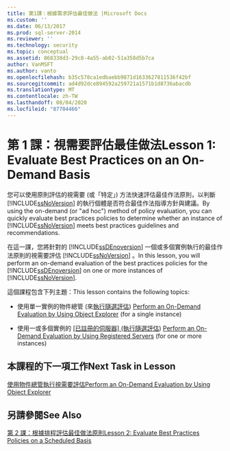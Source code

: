 ```yaml
---
title: 第1課：根據需求評估最佳做法 |Microsoft Docs
ms.custom: ''
ms.date: 06/13/2017
ms.prod: sql-server-2014
ms.reviewer: ''
ms.technology: security
ms.topic: conceptual
ms.assetid: 868338d3-29c8-4a55-ab02-51a358d5b7ca
author: VanMSFT
ms.author: vanto
ms.openlocfilehash: b35c578ca1edbaebb9871d1633627811536f42bf
ms.sourcegitcommit: ad4d92dce894592a259721a1571b1d8736abacdb
ms.translationtype: MT
ms.contentlocale: zh-TW
ms.lasthandoff: 08/04/2020
ms.locfileid: "87704466"
---
```

# <a name="lesson-1-evaluate-best-practices-on-an-on-demand-basis"></a><span data-ttu-id="784bc-102">第 1 課：視需要評估最佳做法</span><span class="sxs-lookup"><span data-stu-id="784bc-102">Lesson 1: Evaluate Best Practices on an On-Demand Basis</span></span>
  <span data-ttu-id="784bc-103">您可以使用原則評估的視需要 (或「特定」) 方法快速評估最佳作法原則，以判斷 [!INCLUDE[ssNoVersion](../includes/ssnoversion-md.md)] 的執行個體是否符合最佳作法指導方針與建議。</span><span class="sxs-lookup"><span data-stu-id="784bc-103">By using the on-demand (or "ad hoc") method of policy evaluation, you can quickly evaluate best practices policies to determine whether an instance of [!INCLUDE[ssNoVersion](../includes/ssnoversion-md.md)] meets best practices guidelines and recommendations.</span></span>  
  
 <span data-ttu-id="784bc-104">在這一課，您將針對的 [!INCLUDE[ssDEnoversion](../includes/ssdenoversion-md.md)] 一個或多個實例執行的最佳作法原則的視需要評估 [!INCLUDE[ssNoVersion](../includes/ssnoversion-md.md)] 。</span><span class="sxs-lookup"><span data-stu-id="784bc-104">In this lesson, you will perform an on-demand evaluation of the best practices policies for the [!INCLUDE[ssDEnoversion](../includes/ssdenoversion-md.md)] on one or more instances of [!INCLUDE[ssNoVersion](../includes/ssnoversion-md.md)].</span></span>  
  
 <span data-ttu-id="784bc-105">這個課程包含下列主題：</span><span class="sxs-lookup"><span data-stu-id="784bc-105">This lesson contains the following topics:</span></span>  
  
-   <span data-ttu-id="784bc-106">使用單一實例的物件總管 (來[執行隨選評估](../ssms/object/object-explorer.md)) </span><span class="sxs-lookup"><span data-stu-id="784bc-106">[Perform an On-Demand Evaluation by Using Object Explorer](../ssms/object/object-explorer.md) (for a single instance)</span></span>  
  
-   <span data-ttu-id="784bc-107">使用一或多個實例的 [[已註冊的伺服器] (執行隨選評估](../../2014/tutorials/perform-an-on-demand-evaluation-by-using-registered-servers.md)) </span><span class="sxs-lookup"><span data-stu-id="784bc-107">[Perform an On-Demand Evaluation by Using Registered Servers](../../2014/tutorials/perform-an-on-demand-evaluation-by-using-registered-servers.md) (for one or more instances)</span></span>  
  
## <a name="next-task-in-lesson"></a><span data-ttu-id="784bc-108">本課程的下一項工作</span><span class="sxs-lookup"><span data-stu-id="784bc-108">Next Task in Lesson</span></span>  
 [<span data-ttu-id="784bc-109">使用物件總管執行視需要評估</span><span class="sxs-lookup"><span data-stu-id="784bc-109">Perform an On-Demand Evaluation by Using Object Explorer</span></span>](../ssms/object/object-explorer.md)  
  
## <a name="see-also"></a><span data-ttu-id="784bc-110">另請參閱</span><span class="sxs-lookup"><span data-stu-id="784bc-110">See Also</span></span>  
 [<span data-ttu-id="784bc-111">第 2 課：根據排程評估最佳做法原則</span><span class="sxs-lookup"><span data-stu-id="784bc-111">Lesson 2: Evaluate Best Practices Policies on a Scheduled Basis</span></span>](../../2014/tutorials/lesson-2-evaluate-best-practices-policies-on-a-scheduled-basis.md)  
  
  
